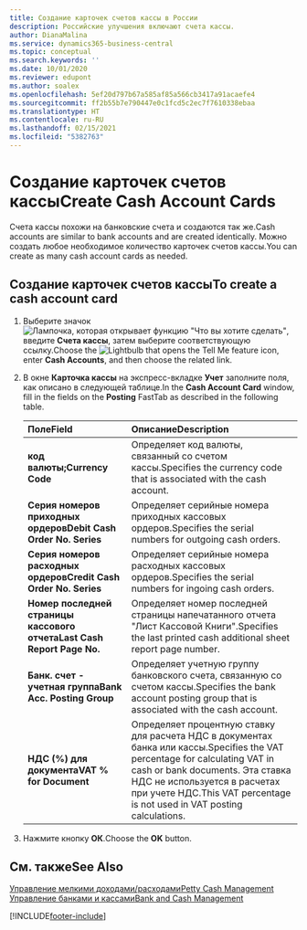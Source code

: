 ```yaml
---
title: Создание карточек счетов кассы в России
description: Российские улучшения включают счета кассы.
author: DianaMalina
ms.service: dynamics365-business-central
ms.topic: conceptual
ms.search.keywords: ''
ms.date: 10/01/2020
ms.reviewer: edupont
ms.author: soalex
ms.openlocfilehash: 5ef20d797b67a585af85a566cb3417a91acaefe4
ms.sourcegitcommit: ff2b55b7e790447e0c1fcd5c2ec7f7610338ebaa
ms.translationtype: HT
ms.contentlocale: ru-RU
ms.lasthandoff: 02/15/2021
ms.locfileid: "5382763"
---
```

# <a name="create-cash-account-cards"></a><span data-ttu-id="81001-103">Создание карточек счетов кассы</span><span class="sxs-lookup"><span data-stu-id="81001-103">Create Cash Account Cards</span></span>

<span data-ttu-id="81001-104">Счета кассы похожи на банковские счета и создаются так же.</span><span class="sxs-lookup"><span data-stu-id="81001-104">Cash accounts are similar to bank accounts and are created identically.</span></span> <span data-ttu-id="81001-105">Можно создать любое необходимое количество карточек счетов кассы.</span><span class="sxs-lookup"><span data-stu-id="81001-105">You can create as many cash account cards as needed.</span></span>

## <a name="to-create-a-cash-account-card"></a><span data-ttu-id="81001-106">Создание карточек счетов кассы</span><span class="sxs-lookup"><span data-stu-id="81001-106">To create a cash account card</span></span>

1. <span data-ttu-id="81001-107">Выберите значок ![Лампочка, которая открывает функцию "Что вы хотите сделать"](../../media/ui-search/search_small.png "Что вы хотите сделать"), введите **Счета кассы**, затем выберите соответствующую ссылку.</span><span class="sxs-lookup"><span data-stu-id="81001-107">Choose the ![Lightbulb that opens the Tell Me feature](../../media/ui-search/search_small.png "Tell me what you want to do") icon, enter **Cash Accounts**, and then choose the related link.</span></span>

2. <span data-ttu-id="81001-108">В окне **Карточка кассы** на экспресс-вкладке **Учет** заполните поля, как описано в следующей таблице.</span><span class="sxs-lookup"><span data-stu-id="81001-108">In the **Cash Account Card** window, fill in the fields on the **Posting** FastTab as described in the following table.</span></span>

   | <span data-ttu-id="81001-109">Поле</span><span class="sxs-lookup"><span data-stu-id="81001-109">Field</span></span>                            | <span data-ttu-id="81001-110">Описание</span><span class="sxs-lookup"><span data-stu-id="81001-110">Description</span></span>                                                  |
   | :------------------------------- | :----------------------------------------------------------- |
   | <span data-ttu-id="81001-111">**код валюты;**</span><span class="sxs-lookup"><span data-stu-id="81001-111">**Currency Code**</span></span>                | <span data-ttu-id="81001-112">Определяет код валюты, связанный со счетом кассы.</span><span class="sxs-lookup"><span data-stu-id="81001-112">Specifies the currency code that is associated with the cash account.</span></span> |
   | <span data-ttu-id="81001-113">**Серия номеров приходных ордеров**</span><span class="sxs-lookup"><span data-stu-id="81001-113">**Debit Cash Order No. Series**</span></span>  | <span data-ttu-id="81001-114">Определяет серийные номера приходных кассовых ордеров.</span><span class="sxs-lookup"><span data-stu-id="81001-114">Specifies the serial numbers for outgoing cash orders.</span></span>       |
   | <span data-ttu-id="81001-115">**Серия номеров расходных ордеров**</span><span class="sxs-lookup"><span data-stu-id="81001-115">**Credit Cash Order No. Series**</span></span> | <span data-ttu-id="81001-116">Определяет серийные номера расходных кассовых ордеров.</span><span class="sxs-lookup"><span data-stu-id="81001-116">Specifies the serial numbers for ingoing cash orders.</span></span>        |
   | <span data-ttu-id="81001-117">**Номер последней страницы кассового отчета**</span><span class="sxs-lookup"><span data-stu-id="81001-117">**Last Cash Report Page No.**</span></span>    | <span data-ttu-id="81001-118">Определяет номер последней страницы напечатанного отчета "Лист Кассовой Книги".</span><span class="sxs-lookup"><span data-stu-id="81001-118">Specifies the last printed cash additional sheet report page number.</span></span> |
   | <span data-ttu-id="81001-119">**Банк. счет - учетная группа**</span><span class="sxs-lookup"><span data-stu-id="81001-119">**Bank Acc. Posting Group**</span></span>      | <span data-ttu-id="81001-120">Определяет учетную группу банковского счета, связанную со счетом кассы.</span><span class="sxs-lookup"><span data-stu-id="81001-120">Specifies the bank account posting group that is associated with the cash account.</span></span> |
   | <span data-ttu-id="81001-121">**НДС (%) для документа**</span><span class="sxs-lookup"><span data-stu-id="81001-121">**VAT % for Document**</span></span>           | <span data-ttu-id="81001-122">Определяет процентную ставку для расчета НДС в документах банка или кассы.</span><span class="sxs-lookup"><span data-stu-id="81001-122">Specifies the VAT percentage for calculating VAT in cash or bank documents.</span></span> <span data-ttu-id="81001-123">Эта ставка НДС не используется в расчетах при учете НДС.</span><span class="sxs-lookup"><span data-stu-id="81001-123">This VAT percentage is not used in VAT posting calculations.</span></span> |

3. <span data-ttu-id="81001-124">Нажмите кнопку **ОК**.</span><span class="sxs-lookup"><span data-stu-id="81001-124">Choose the **OK** button.</span></span>

## <a name="see-also"></a><span data-ttu-id="81001-125">См. также</span><span class="sxs-lookup"><span data-stu-id="81001-125">See Also</span></span>

[<span data-ttu-id="81001-126">Управление мелкими доходами/расходами</span><span class="sxs-lookup"><span data-stu-id="81001-126">Petty Cash Management</span></span>](Petty-Cash-Management.md)  
[<span data-ttu-id="81001-127">Управление банками и кассами</span><span class="sxs-lookup"><span data-stu-id="81001-127">Bank and Cash Management</span></span>](bank-and-cash-management.md)  


[!INCLUDE[footer-include](../../includes/footer-banner.md)]